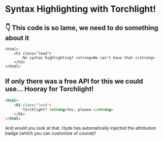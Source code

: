 # Syntax Highlighting with Torchlight!


## 👇 This code is so lame, we need to do something about it 

```
<html>
	<h1 class="lead">
		No syntax highlighting? <strong>We can't have that.</strong>
	</h1>
</html>
```

## If only there was a free API for this we could use... Hooray for Torchlight!

```html
<html>
	<h1 class="lead">
		Torchlight? <strong>Yes, please.</strong>
	</h1>
</html>
```

And would you look at that, Hyde has automatically injected the attribution badge (which you can customize of course)!